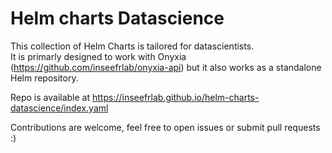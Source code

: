# Helm charts Datascience

This collection of Helm Charts is tailored for datascientists.  
It is primarly designed to work with Onyxia (https://github.com/inseefrlab/onyxia-api) but it also works as a standalone Helm repository.

Repo is available at https://inseefrlab.github.io/helm-charts-datascience/index.yaml

Contributions are welcome, feel free to open issues or submit pull requests :)
